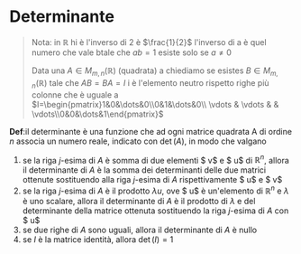 # Determinante

> Nota: in $\mathbb{R}$ hi è l'inverso di 2 è $\frac{1}{2}$ l'inverso di a è quel numero che vale btale che $ab=1$ esiste solo se $a\neq 0$  
> 
> Data una $A \in M_{m,n} (\mathbb{R})$ (quadrata) a chiediamo se esistes $B \in M_{m,n}(\mathbb{R})$ tale che $AB=BA=I$ i è l'elemento neutro rispetto righe più colonne che è uguale a $I=\begin{pmatrix}1&0&\dots&0\\0&1&\dots&0\\ \vdots & \vdots & & \vdots\\0&0&\dots&1\end{pmatrix}$


**Def**:il determinante è una funzione che ad ogni matrice quadrata A di ordine $n$ associa un numero reale, indicato con $\det(A)$, in modo che valgano

1. se la riga $j$-esima di $A$
 è somma di due elementi $ v$ e $ u$ di $\mathbb{R}^n$, allora il determinante di $A$ è la somma dei determinanti delle due matrici ottenute sostituendo alla riga $j$-esima di $A$ rispettivamente $ u$ e $ v$
2. se la riga $j$-esima di $A$ è il prodotto $\lambda u$, ove $ u$ è un'elemento di $\mathbb{R}^n$ e $\lambda$ è uno scalare, allora il determinante di $A$ è il prodotto di $\lambda$ e del determinante della matrice ottenuta sostituendo la riga $j$-esima di $A$ con $ u$
3. se due righe di $A$ sono uguali, allora il determinante di $A$ è nullo
4. se $I$ è la matrice identità, allora $\det(I)=1$







